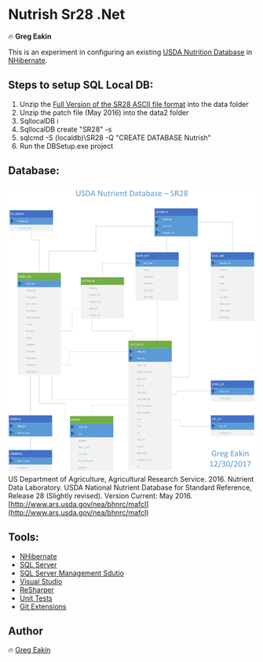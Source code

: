 # Nutrish Sr28 .Net
:fire: **Greg Eakin**

This is an experiment in configuring an existing [USDA Nutrition Database](https://www.ars.usda.gov/northeast-area/beltsville-md-bhnrc/beltsville-human-nutrition-research-center/methods-and-application-of-food-composition-laboratory/mafcl-site-pages/sr11-sr28/) in [NHibernate](https://nhibernate.info/).

## Steps to setup SQL Local DB:
1. Unzip the [Full Version of the SR28 ASCII file format](https://www.ars.usda.gov/northeast-area/beltsville-md-bhnrc/beltsville-human-nutrition-research-center/methods-and-application-of-food-composition-laboratory/mafcl-site-pages/sr11-sr28/) into the data folder
1. Unzip the patch file (May 2016) into the data2 folder
1. SqllocalDB i
1. SqllocalDB create "SR28" -s
1. sqlcmd -S (localdb)\SR28 -Q "CREATE DATABASE Nutrish"
1. Run the DBSetup.exe project

## Database:
[![USDA Nutrition Database](SR28lib/Nutrish%20SR28.jpg "USDA Nutrition Database")](https://www.ars.usda.gov/northeast-area/beltsville-md-bhnrc/beltsville-human-nutrition-research-center/methods-and-application-of-food-composition-laboratory/mafcl-site-pages/sr17-sr28/)
US Department of Agriculture, Agricultural Research Service. 2016. Nutrient Data Laboratory. USDA National Nutrient Database for Standard Reference, Release 28 (Slightly revised). Version Current: May 2016. [http://www.ars.usda.gov/nea/bhnrc/mafcl](http://www.ars.usda.gov/nea/bhnrc/mafcl)

## Tools:
- [NHibernate](https://nhibernate.info/)
- [SQL Server](https://www.microsoft.com/en-us/sql-server)
- [SQL Server Management Sdutio](https://docs.microsoft.com/en-us/sql/ssms/sql-server-management-studio-ssms)
- [Visual Studio](https://visualstudio.microsoft.com/)
- [ReSharper](https://www.jetbrains.com/resharper/)
- [Unit Tests](https://docs.microsoft.com/en-us/dotnet/core/testing/unit-testing-with-mstest)
- [Git Extensions](http://gitextensions.github.io/)

## Author
:fire: [Greg Eakin](https://www.linkedin.com/in/gregeakin)
